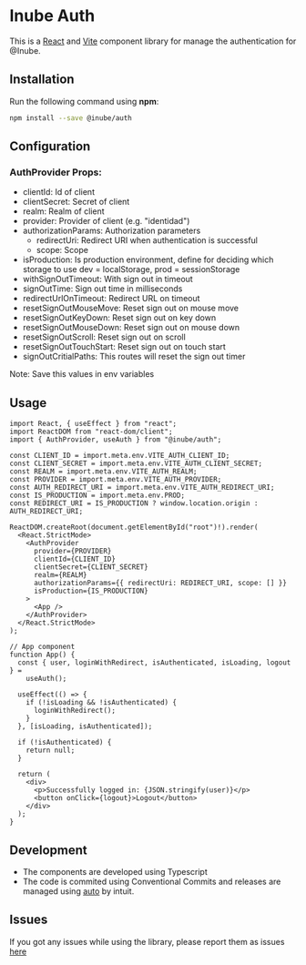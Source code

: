 # Inube Auth

This is a [React](https://reactjs.org/) and [Vite](https://vitejs.dev/) component library for manage the authentication for @Inube.

## Installation

Run the following command using **npm**:

```bash
npm install --save @inube/auth
```

## Configuration

### AuthProvider Props:

- clientId: Id of client
- clientSecret: Secret of client
- realm: Realm of client
- provider: Provider of client (e.g. "identidad")
- authorizationParams: Authorization parameters
  - redirectUri: Redirect URI when authentication is successful
  - scope: Scope
- isProduction: Is production environment, define for deciding which storage to use dev = localStorage, prod = sessionStorage
- withSignOutTimeout: With sign out in timeout
- signOutTime: Sign out time in milliseconds
- redirectUrlOnTimeout: Redirect URL on timeout
- resetSignOutMouseMove: Reset sign out on mouse move
- resetSignOutKeyDown: Reset sign out on key down
- resetSignOutMouseDown: Reset sign out on mouse down
- resetSignOutScroll: Reset sign out on scroll
- resetSignOutTouchStart: Reset sign out on touch start
- signOutCritialPaths: This routes will reset the sign out timer

Note: Save this values in env variables

## Usage

```tsx
import React, { useEffect } from "react";
import ReactDOM from "react-dom/client";
import { AuthProvider, useAuth } from "@inube/auth";

const CLIENT_ID = import.meta.env.VITE_AUTH_CLIENT_ID;
const CLIENT_SECRET = import.meta.env.VITE_AUTH_CLIENT_SECRET;
const REALM = import.meta.env.VITE_AUTH_REALM;
const PROVIDER = import.meta.env.VITE_AUTH_PROVIDER;
const AUTH_REDIRECT_URI = import.meta.env.VITE_AUTH_REDIRECT_URI;
const IS_PRODUCTION = import.meta.env.PROD;
const REDIRECT_URI = IS_PRODUCTION ? window.location.origin : AUTH_REDIRECT_URI;

ReactDOM.createRoot(document.getElementById("root")!).render(
  <React.StrictMode>
    <AuthProvider
      provider={PROVIDER}
      clientId={CLIENT_ID}
      clientSecret={CLIENT_SECRET}
      realm={REALM}
      authorizationParams={{ redirectUri: REDIRECT_URI, scope: [] }}
      isProduction={IS_PRODUCTION}
    >
      <App />
    </AuthProvider>
  </React.StrictMode>
);

// App component
function App() {
  const { user, loginWithRedirect, isAuthenticated, isLoading, logout } =
    useAuth();

  useEffect(() => {
    if (!isLoading && !isAuthenticated) {
      loginWithRedirect();
    }
  }, [isLoading, isAuthenticated]);

  if (!isAuthenticated) {
    return null;
  }

  return (
    <div>
      <p>Successfully logged in: {JSON.stringify(user)}</p>
      <button onClick={logout}>Logout</button>
    </div>
  );
}
```

## Development

- The components are developed using Typescript
- The code is commited using Conventional Commits and releases are managed using [auto](https://intuit.github.io/auto/) by intuit.

## Issues

If you got any issues while using the library, please report them as issues [here](https://github.com/selsa-inube/auth/issues)
